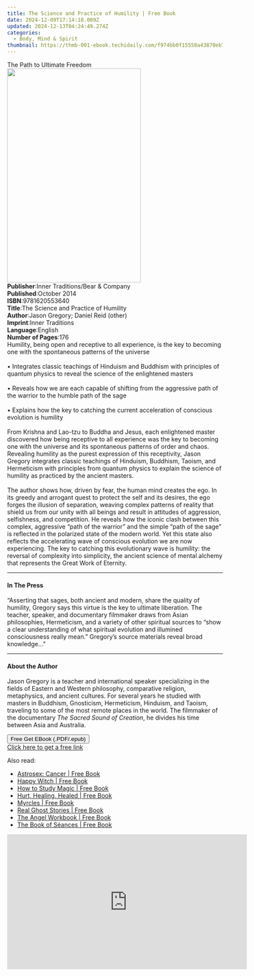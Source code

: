 ```yaml
---
title: The Science and Practice of Humility | Free Book
date: 2024-12-09T17:14:18.009Z
updated: 2024-12-13T04:24:49.274Z
categories:
  - Body, Mind & Spirit
thumbnail: https://thmb-001-ebook.techidaily.com/f974bb0f15558a43870eb78c7161502b85ff0e105f8dc173c151b061d1f097f5.jpg
---
```

<main id="book-container">
  <div class="flex flex-col">
    <div class="book-brief flex-1 py-6 px-4 sm:p-6 md:py-10 md:px-8">
      <!-- brief-->
      <div class="book-brief-main">The Path to Ultimate Freedom</div>
    </div>
    <div
      class="book-meta-info flex-1 grid gap-4 col-start-1 col-end-3 row-start-1 sm:mb-6 sm:grid-cols-4 lg:gap-6 lg:col-start-2 lg:row-end-6 lg:row-span-6 lg:mb-0"
    >
      <div
        class="book-meta-info-left place-content-center mt-4 p-4 text-sm leading-6 col-start-2 col-span-2 dark:text-slate-400"
      >
        <img
          class="w-full h-500 object-cover rounded-lg sm:h-255 sm:col-span-2 lg:col-span-full"
          src="https://img-001-ebook.techidaily.com/26a20bc46d6f1098bbbdf127068145d65669c3213c7853a467d6c2def440913e.jpg"
          alt=""
          width="312"
          height="500"
        />
      </div>
      <div
        class="book-meta-info-right mt-2 col-start-1 row-start-2 col-span-3 self-center"
      >
        <!-- meta data  -->
        <div class="flex flex-col px-4 md:px-8">
          <div class="flex-1">
            <strong>Publisher</strong>:<span class="px-2"
              >Inner Traditions/Bear &amp; Company</span
            >
          </div>
          <div class="flex-1">
            <strong>Published</strong>:<span class="px-2">October 2014</span>
          </div>
          <div class="flex-1">
            <strong>ISBN</strong>:<span class="px-2">9781620553640</span>
          </div>
          <div class="flex-1">
            <strong>Title</strong>:<span class="px-2"
              >The Science and Practice of Humility</span
            >
          </div>
          <div class="flex-1">
            <strong>Author</strong>:<span class="px-2"
              >Jason Gregory; Daniel Reid (other)</span
            >
          </div>
          <div class="flex-1">
            <strong>Imprint</strong>:<span class="px-2">Inner Traditions</span>
          </div>
          <div class="flex-1">
            <strong>Language</strong>:<span class="px-2">English</span>
          </div>
          <div class="flex-1">
            <strong>Number of Pages</strong>:<span class="px-2">176</span>
          </div>
        </div>
      </div>
    </div>
    <div class="book-description flex-1 py-6 px-4 sm:p-6 md:py-10 md:px-8">
      <div class="book-description-main">
        <div accordion-content="" id="description">
          Humility, being open and receptive to all experience, is the key to
          becoming one with the spontaneous patterns of the universe <br />
          <br />• Integrates classic teachings of Hinduism and Buddhism with
          principles of quantum physics to reveal the science of the enlightened
          masters <br />
          <br />• Reveals how we are each capable of shifting from the
          aggressive path of the warrior to the humble path of the sage <br />
          <br />• Explains how the key to catching the current acceleration of
          conscious evolution is humility <br />
          <br />From Krishna and Lao-tzu to Buddha and Jesus, each enlightened
          master discovered how being receptive to all experience was the key to
          becoming one with the universe and its spontaneous patterns of order
          and chaos. Revealing humility as the purest expression of this
          receptivity, Jason Gregory integrates classic teachings of Hinduism,
          Buddhism, Taoism, and Hermeticism with principles from quantum physics
          to explain the science of humility as practiced by the ancient
          masters. <br />
          <br />The author shows how, driven by fear, the human mind creates the
          ego. In its greedy and arrogant quest to protect the self and its
          desires, the ego forges the illusion of separation, weaving complex
          patterns of reality that shield us from our unity with all beings and
          result in attitudes of aggression, selfishness, and competition. He
          reveals how the iconic clash between this complex, aggressive “path of
          the warrior” and the simple “path of the sage” is reflected in the
          polarized state of the modern world. Yet this state also reflects the
          accelerating wave of conscious evolution we are now experiencing. The
          key to catching this evolutionary wave is humility: the reversal of
          complexity into simplicity, the ancient science of mental alchemy that
          represents the Great Work of Eternity.
        </div>
        <div class="accordion-fader"></div>
      </div>
    </div>
    <div class="book-excerpts flex-1 py-6 px-4 sm:p-6 md:py-10 md:px-8">
      <!-- excerpts-->
      <div class="book-excerpts-main">
        <hr />
        <h4 class="placeholder placeholder-heading">
          <span>In The Press</span>
        </h4>
        <p>
          “Asserting that sages, both ancient and modern, share the quality of
          humility, Gregory says this virtue is the key to ultimate liberation.
          The teacher, speaker, and documentary filmmaker draws from Asian
          philosophies, Hermeticism, and a variety of other spiritual sources to
          “show a clear understanding of what spiritual evolution and illumined
          consciousness really mean.” Gregory’s source materials reveal broad
          knowledge...”
        </p>
      </div>
    </div>
    <div class="book-about-author flex-1 py-6 px-4 sm:p-6 md:py-10 md:px-8">
      <!-- about author-->
      <div class="book-main-author-main">
        <hr />
        <h4 class="placeholder placeholder-heading">
          <span>About the Author</span>
        </h4>
        <p>
          Jason Gregory is a teacher and international speaker specializing in
          the fields of Eastern and Western philosophy, comparative religion,
          metaphysics, and ancient cultures. For several years he studied with
          masters in Buddhism, Gnosticism, Hermeticism, Hinduism, and Taoism,
          traveling to some of the most remote places in the world. The
          filmmaker of the documentary <i>The Sacred Sound of Creation</i>, he
          divides his time between Asia and Australia.
        </p>
      </div>
    </div>
    <div class="book-free-get flex-1 py-6 px-4 sm:p-6 md:py-10 md:px-8">
      <button
        id="btn-free-get"
        class="bg-blue-500 hover:bg-blue-700 text-white font-bold py-2 px-4 rounded"
      >
        Free Get EBook (.PDF/.epub)
      </button>
      <div id="countdown-display" class="px-2 text-lg mt-2"></div>
      <a
        id="free-link"
        class="hidden bg-blue-500 hover:bg-blue-700 text-white font-bold py-2 px-4 rounded"
        href="https://www.ebooks.com/en-us/book/95782263/the-science-and-practice-of-humility/jason-gregory/"
        target="_blank"
        >Click here to get a free link</a
      >
    </div>
    <script>
      let countdownTime = 0;
      let countdownInterval = null;
      document
        .getElementById('btn-free-get')
        .addEventListener('click', startCountdown);
      function startCountdown() {
        countdownTime = new Date().getTime() + 60000 * 3;
        countdownInterval = setInterval(updateCountdown, 1000);
        document.getElementById('btn-free-get').disabled = true;
        document
          .getElementById('btn-free-get')
          .classList.add('bg-gray-500', 'cursor-not-allowed');
      }
      function updateCountdown() {
        let currentTime = new Date().getTime();
        let timeLeft = countdownTime - currentTime;
        let secondsLeft = Math.floor(timeLeft / 1000);
        document.getElementById('countdown-display').innerHTML =
          `Remaining time: ${secondsLeft} seconds.`;
        if (secondsLeft <= 0) {
          clearInterval(countdownInterval);
          document.getElementById('btn-free-get').classList.add('hidden');
          document.getElementById('free-link').classList.remove('hidden');
          document.getElementById('countdown-display').innerHTML = '';
        }
      }
    </script>
  </div>
</main>

<ins class="adsbygoogle"
      style="display:block"
      data-ad-client="ca-pub-7571918770474297"
      data-ad-slot="8358498916"
      data-ad-format="auto"
      data-full-width-responsive="true"></ins>
    

<span class="atpl-alsoreadstyle">Also read:</span>
<div><ul>
<li><a href="https://novels-ebooks.techidaily.com/210490128-9781398702011-astrosex-cancer/"><u>Astrosex: Cancer | Free Book</u></a></li>
<li><a href="https://novels-ebooks.techidaily.com/210490368-9781507219720-happy-witch/"><u>Happy Witch | Free Book</u></a></li>
<li><a href="https://novels-ebooks.techidaily.com/210490138-9780762479214-how-to-study-magic/"><u>How to Study Magic | Free Book</u></a></li>
<li><a href="https://novels-ebooks.techidaily.com/210491915-9781786786784-hurt-healing-healed/"><u>Hurt, Healing, Healed | Free Book</u></a></li>
<li><a href="https://novels-ebooks.techidaily.com/210491393-9781631951343-myrcles/"><u>Myrcles | Free Book</u></a></li>
<li><a href="https://novels-ebooks.techidaily.com/210492540-9781612437507-real-ghost-stories/"><u>Real Ghost Stories | Free Book</u></a></li>
<li><a href="https://novels-ebooks.techidaily.com/210490523-9781646044351-the-angel-workbook/"><u>The Angel Workbook | Free Book</u></a></li>
<li><a href="https://novels-ebooks.techidaily.com/210490137-9780316353441-the-book-of-seances/"><u>The Book of Séances | Free Book</u></a></li>
</ul></div>

<!-- affiliate ads begin -->
<iframe width="560" height="315" src="https://www.youtube.com/embed/hZsnjxeSh1U?si=hZIfzQPDNX5KtOCg" title="YouTube video player" frameborder="0" allow="accelerometer; autoplay; clipboard-write; encrypted-media; gyroscope; picture-in-picture; web-share" referrerpolicy="strict-origin-when-cross-origin" allowfullscreen></iframe>
<!-- affiliate ads end -->

